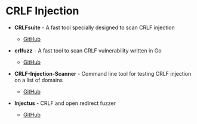 #  CRLF Injection
- **CRLFsuite** - A fast tool specially designed to scan CRLF injection
  - [GitHub](https://github.com/Nefcore/CRLFsuite)

- **crlfuzz** - A fast tool to scan CRLF vulnerability written in Go
  - [GitHub](https://github.com/dwisiswant0/crlfuzz)

- **CRLF-Injection-Scanner** - Command line tool for testing CRLF injection on a list of domains
  - [GitHub](https://github.com/MichaelStott/CRLF-Injection-Scanner)

- **Injectus** - CRLF and open redirect fuzzer
  - [GitHub](https://github.com/BountyStrike/Injectus)
